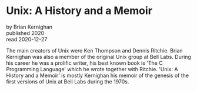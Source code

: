 # Unix: A History and a Memoir  
by Brian Kernighan  
published 2020  
read 2020-12-27

The main creators of Unix were Ken Thompson and Dennis Ritchie.
Brian Kernighan was also a member of the original Unix group at Bell Labs.
During his career he was a prolific writer, his best known book is 'The C Programming Language' which he wrote together with Ritchie.
'Unix: A History and a Memoir' is mostly Kernighan his memoir of the genesis of the first versions of Unix at Bell Labs during the 1970s.
